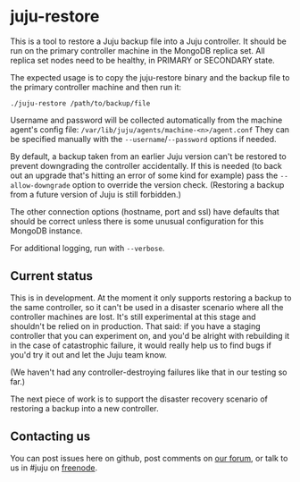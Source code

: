 # juju-restore

This is a tool to restore a Juju backup file into a Juju
controller. It should be run on the primary controller machine in the
MongoDB replica set. All replica set nodes need to be healthy, in
PRIMARY or SECONDARY state.

The expected usage is to copy the juju-restore binary and the backup
file to the primary controller machine and then run it:

    ./juju-restore /path/to/backup/file

Username and password will be collected automatically from the machine
agent's config file: `/var/lib/juju/agents/machine-<n>/agent.conf`
They can be specified manually with the `--username`/`--password`
options if needed.

By default, a backup taken from an earlier Juju version can't be
restored to prevent downgrading the controller accidentally. If this
is needed (to back out an upgrade that's hitting an error of some kind
for example) pass the `--allow-downgrade` option to override the
version check. (Restoring a backup from a future version of Juju is
still forbidden.)

The other connection options (hostname, port and ssl) have defaults
that should be correct unless there is some unusual configuration for
this MongoDB instance.

For additional logging, run with `--verbose`.

## Current status

This is in development. At the moment it only supports restoring a
backup to the same controller, so it can't be used in a disaster
scenario where all the controller machines are lost. It's still
experimental at this stage and shouldn't be relied on in
production. That said: if you have a staging controller that you can
experiment on, and you'd be alright with rebuilding it in the case of
catastrophic failure, it would really help us to find bugs if you'd
try it out and let the Juju team know.

(We haven't had any controller-destroying failures like that in our
testing so far.)

The next piece of work is to support the disaster recovery scenario of
restoring a backup into a new controller.

## Contacting us

You can post issues here on github, post comments on [our
forum](https://discourse.jujucharms.com/), or talk to us in #juju on
[freenode](https://freenode.net/).
